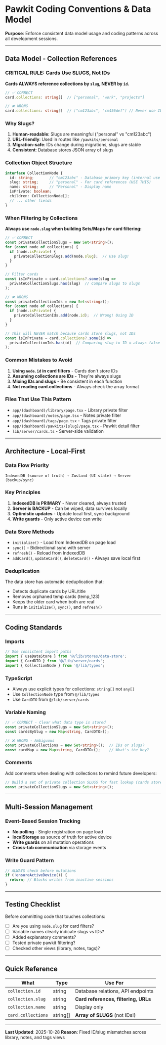 # Pawkit Coding Conventions & Data Model

**Purpose**: Enforce consistent data model usage and coding patterns across all development sessions.

---

## Data Model - Collection References

### CRITICAL RULE: Cards Use SLUGS, Not IDs

**Cards ALWAYS reference collections by `slug`, NEVER by `id`.**

```typescript
// ✅ CORRECT
card.collections: string[]  // ["personal", "work", "projects"]

// ❌ WRONG
card.collections: string[]  // ["cm123abc", "cm456def"] // Never use IDs!
```

### Why Slugs?

1. **Human-readable**: Slugs are meaningful ("personal" vs "cm123abc")
2. **URL-friendly**: Used in routes like `/pawkits/personal`
3. **Migration-safe**: IDs change during migrations, slugs are stable
4. **Consistent**: Database stores JSON array of slugs

### Collection Object Structure

```typescript
interface CollectionNode {
  id: string;       // "cm123abc" - Database primary key (internal use only)
  slug: string;     // "personal" - For card references (USE THIS)
  name: string;     // "Personal" - Display name
  isPrivate: boolean;
  children: CollectionNode[];
  // ... other fields
}
```

### When Filtering by Collections

**Always use `node.slug` when building Sets/Maps for card filtering:**

```typescript
// ✅ CORRECT
const privateCollectionSlugs = new Set<string>();
for (const node of collections) {
  if (node.isPrivate) {
    privateCollectionSlugs.add(node.slug);  // Use slug!
  }
}

// Filter cards
const isInPrivate = card.collections?.some(slug =>
  privateCollectionSlugs.has(slug)  // Compare slugs to slugs
);

// ❌ WRONG
const privateCollectionIds = new Set<string>();
for (const node of collections) {
  if (node.isPrivate) {
    privateCollectionIds.add(node.id);  // Wrong! Using ID
  }
}

// This will NEVER match because cards store slugs, not IDs
const isInPrivate = card.collections?.some(id =>
  privateCollectionIds.has(id)  // Comparing slug to ID = always false
);
```

### Common Mistakes to Avoid

1. **Using `node.id` in card filters** - Cards don't store IDs
2. **Assuming collections are IDs** - They're always slugs
3. **Mixing IDs and slugs** - Be consistent in each function
4. **Not reading card.collections** - Always check the array format

### Files That Use This Pattern

- `app/(dashboard)/library/page.tsx` - Library private filter
- `app/(dashboard)/notes/page.tsx` - Notes private filter
- `app/(dashboard)/tags/page.tsx` - Tags private filter
- `app/(dashboard)/pawkits/[slug]/page.tsx` - Pawkit detail filter
- `lib/server/cards.ts` - Server-side validation

---

## Architecture - Local-First

### Data Flow Priority

```
IndexedDB (source of truth) → Zustand (UI state) → Server (backup/sync)
```

### Key Principles

1. **IndexedDB is PRIMARY** - Never cleared, always trusted
2. **Server is BACKUP** - Can be wiped, data survives locally
3. **Optimistic updates** - Update local first, sync background
4. **Write guards** - Only active device can write

### Data Store Methods

- `initialize()` - Load from IndexedDB on page load
- `sync()` - Bidirectional sync with server
- `refresh()` - Reload from IndexedDB
- `addCard()`, `updateCard()`, `deleteCard()` - Always save local first

### Deduplication

The data store has automatic deduplication that:
- Detects duplicate cards by URL/title
- Removes orphaned temp cards (temp_123)
- Keeps the older card when both are real
- Runs in `initialize()`, `sync()`, and `refresh()`

---

## Coding Standards

### Imports

```typescript
// Use consistent import paths
import { useDataStore } from '@/lib/stores/data-store';
import { CardDTO } from '@/lib/server/cards';
import { CollectionNode } from '@/lib/types';
```

### TypeScript

- Always use explicit types for collections: `string[]` not `any[]`
- Use `CollectionNode` type from `@/lib/types`
- Use `CardDTO` from `@/lib/server/cards`

### Variable Naming

```typescript
// ✅ CORRECT - Clear what data type is stored
const privateCollectionSlugs = new Set<string>();
const cardsBySlug = new Map<string, CardDTO>();

// ❌ WRONG - Ambiguous
const privateCollections = new Set<string>();  // IDs or slugs?
const cardMap = new Map<string, CardDTO>();    // What's the key?
```

### Comments

Add comments when dealing with collections to remind future developers:

```typescript
// Build a set of private collection SLUGS for fast lookup (cards store slugs, not IDs)
const privateCollectionSlugs = new Set<string>();
```

---

## Multi-Session Management

### Event-Based Session Tracking

- **No polling** - Single registration on page load
- **localStorage** as source of truth for active device
- **Write guards** on all mutation operations
- **Cross-tab communication** via storage events

### Write Guard Pattern

```typescript
// ALWAYS check before mutations
if (!ensureActiveDevice()) {
  return; // Blocks writes from inactive sessions
}
```

---

## Testing Checklist

Before committing code that touches collections:

- [ ] Are you using `node.slug` for card filters?
- [ ] Variable names clearly indicate slugs vs IDs?
- [ ] Added explanatory comments?
- [ ] Tested private pawkit filtering?
- [ ] Checked other views (library, notes, tags)?

---

## Quick Reference

| What | Type | Use For |
|------|------|---------|
| `collection.id` | string | Database relations, API endpoints |
| `collection.slug` | string | **Card references, filtering, URLs** |
| `collection.name` | string | Display only |
| `card.collections` | string[] | **Array of SLUGS** (not IDs!) |

---

**Last Updated**: 2025-10-28
**Reason**: Fixed ID/slug mismatches across library, notes, and tags views

